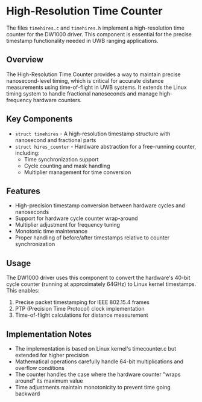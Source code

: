 # High-Resolution Time Counter

The files `timehires.c` and `timehires.h` implement a high-resolution time counter for the DW1000 driver. This component is essential for the precise timestamp functionality needed in UWB ranging applications.

## Overview

The High-Resolution Time Counter provides a way to maintain precise nanosecond-level timing, which is critical for accurate distance measurements using time-of-flight in UWB systems. It extends the Linux timing system to handle fractional nanoseconds and manage high-frequency hardware counters.

## Key Components

- `struct timehires` - A high-resolution timestamp structure with nanosecond and fractional parts
- `struct hires_counter` - Hardware abstraction for a free-running counter, including:
  - Time synchronization support
  - Cycle counting and mask handling
  - Multiplier management for time conversion

## Features

- High-precision timestamp conversion between hardware cycles and nanoseconds
- Support for hardware cycle counter wrap-around
- Multiplier adjustment for frequency tuning
- Monotonic time maintenance
- Proper handling of before/after timestamps relative to counter synchronization

## Usage

The DW1000 driver uses this component to convert the hardware's 40-bit cycle counter (running at approximately 64GHz) to Linux kernel timestamps. This enables:

1. Precise packet timestamping for IEEE 802.15.4 frames
2. PTP (Precision Time Protocol) clock implementation
3. Time-of-flight calculations for distance measurement

## Implementation Notes

- The implementation is based on Linux kernel's timecounter.c but extended for higher precision
- Mathematical operations carefully handle 64-bit multiplications and overflow conditions
- The counter handles the case where the hardware counter "wraps around" its maximum value
- Time adjustments maintain monotonicity to prevent time going backward
